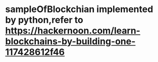 # sampleOfBlockchian implemented by python,refer to https://hackernoon.com/learn-blockchains-by-building-one-117428612f46
